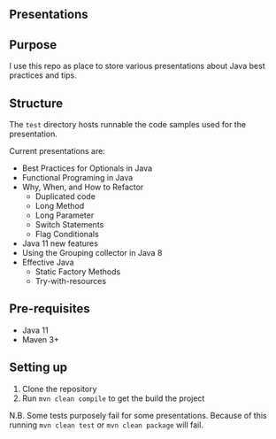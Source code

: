 ## Presentations

## Purpose
I use this repo as place to store various presentations about Java
best practices and tips.

## Structure
The `test` directory hosts runnable the code samples used for the presentation.

Current presentations are:
- Best Practices for Optionals in Java
- Functional Programing in Java
- Why, When, and How to Refactor
  - Duplicated code
  - Long Method
  - Long Parameter
  - Switch Statements
  - Flag Conditionals
- Java 11 new features
- Using the Grouping collector in Java 8
- Effective Java
    - Static Factory Methods
    - Try-with-resources

## Pre-requisites
- Java 11
- Maven 3+

## Setting up
1. Clone the repository
2. Run `mvn clean compile` to get the build the project

N.B. Some tests purposely fail for some presentations. 
Because of this running `mvn clean test` or `mvn clean package` will fail.